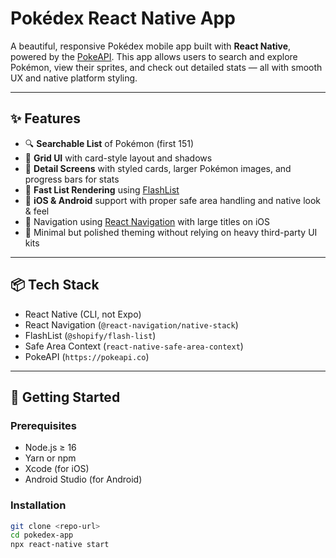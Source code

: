 # Pokédex React Native App

A beautiful, responsive Pokédex mobile app built with **React Native**, powered by the [PokeAPI](https://pokeapi.co). This app allows users to search and explore Pokémon, view their sprites, and check out detailed stats — all with smooth UX and native platform styling.

---

## ✨ Features

- 🔍 **Searchable List** of Pokémon (first 151)
- 🎴 **Grid UI** with card-style layout and shadows
- 📱 **Detail Screens** with styled cards, larger Pokémon images, and progress bars for stats
- 🚀 **Fast List Rendering** using [FlashList](https://shopify.github.io/flash-list/)
- 📱 **iOS & Android** support with proper safe area handling and native look & feel
- 🧭 Navigation using [React Navigation](https://reactnavigation.org/) with large titles on iOS
- 🎨 Minimal but polished theming without relying on heavy third-party UI kits

---

## 📦 Tech Stack

- React Native (CLI, not Expo)
- React Navigation (`@react-navigation/native-stack`)
- FlashList (`@shopify/flash-list`)
- Safe Area Context (`react-native-safe-area-context`)
- PokeAPI (`https://pokeapi.co`)

---

## 🚀 Getting Started

### Prerequisites

- Node.js ≥ 16
- Yarn or npm
- Xcode (for iOS)
- Android Studio (for Android)

### Installation

```bash
git clone <repo-url>
cd pokedex-app
npx react-native start

